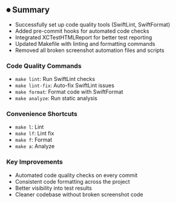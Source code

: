 ## ⏺ Summary

- Successfully set up code quality tools (SwiftLint, SwiftFormat)
- Added pre-commit hooks for automated code checks
- Integrated XCTestHTMLReport for better test reporting
- Updated Makefile with linting and formatting commands
- Removed all broken screenshot automation files and scripts

### Code Quality Commands
- `make lint`: Run SwiftLint checks
- `make lint-fix`: Auto-fix SwiftLint issues
- `make format`: Format code with SwiftFormat
- `make analyze`: Run static analysis

### Convenience Shortcuts
- `make l`: Lint
- `make lf`: Lint fix
- `make f`: Format
- `make a`: Analyze

### Key Improvements
- Automated code quality checks on every commit
- Consistent code formatting across the project
- Better visibility into test results
- Cleaner codebase without broken screenshot code